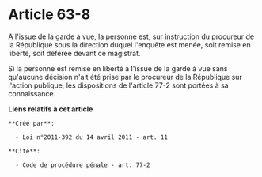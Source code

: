 # Article 63-8

A l'issue de la garde à vue, la personne est, sur instruction du procureur de la République sous la direction duquel
l'enquête est menée, soit remise en liberté, soit déférée devant ce magistrat. 

Si la personne est remise en liberté à l'issue de la garde à vue sans qu'aucune décision n'ait été prise par le procureur de
la République sur l'action publique, les dispositions de l'article 77-2 sont portées à sa connaissance.

**Liens relatifs à cet article**

	**Créé par**:

	  - Loi n°2011-392 du 14 avril 2011 - art. 11

	**Cite**:

	  - Code de procédure pénale - art. 77-2
